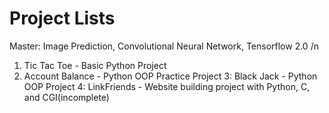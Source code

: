 # Project Lists
Master: Image Prediction, Convolutional Neural Network, Tensorflow 2.0 /n
1. Tic Tac Toe - Basic Python Project
2. Account Balance - Python OOP Practice Project
3: Black Jack - Python OOP Project
4: LinkFriends - Website building project with Python, C, and CGI(incomplete)

